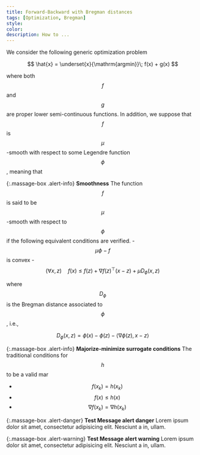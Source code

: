```yaml
---
title: Forward-Backward with Bregman distances
tags: [Optimization, Bregman]
style: 
color: 
description: How to ...
---
```


We consider the following generic optimization problem

$$ \hat{x} = \underset{x}{\mathrm{argmin}}\; f(x) + g(x) $$

where both $$f$$ and $$g$$ are proper lower semi-continuous functions. In addition, we suppose that $$f$$ is $$\mu$$-smooth with respect to some Legendre function $$\phi$$, meaning that


{:.massage-box .alert-info}
**Smoothness**
The function $$f$$ is said to be $$\mu$$-smooth with respect to $$\phi$$ if the following equivalent conditions are verified.
	- $$\mu\phi-f$$ is convex
  	- $$(\forall x,z)\quad f(x) \leq f(z) + \nabla f(z)^\top(x-z) + \mu D_\phi(x,z)$$

where $$D_\phi$$ is the Bregman distance associated to $$\phi$$, i.e.,

$$D_\phi(x,z) = \phi(x) - \phi(z) - \langle \nabla\phi(z), x-z\rangle$$




{:.massage-box .alert-info}
**Majorize-minimize surrogate conditions**
The traditional conditions for $$h$$ to be a valid mar
*   $$f(x_k) = h(x_k)$$
*   $$f(x) \leq h(x)$$
*   $$\nabla f(x_k) = \nabla h(x_k)$$

{:.massage-box .alert-danger}
**Test Message alert danger**
Lorem ipsum dolor sit amet, consectetur adipisicing elit. Nesciunt a in, ullam.

{:.massage-box .alert-warning}
**Test Message alert warning**
Lorem ipsum dolor sit amet, consectetur adipisicing elit. Nesciunt a in, ullam.